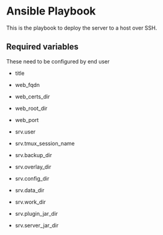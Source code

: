 # Ansible Playbook

This is the playbook to deploy the server to a host over SSH.

## Required variables

These need to be configured by end user

* title

* web_fqdn
* web_certs_dir
* web_root_dir
* web_port

* srv.user
* srv.tmux_session_name
* srv.backup_dir
* srv.overlay_dir
* srv.config_dir
* srv.data_dir
* srv.work_dir
* srv.plugin_jar_dir
* srv.server_jar_dir
